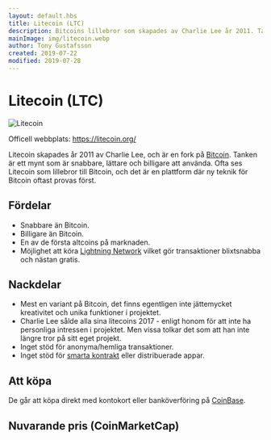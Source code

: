 ```yaml
---
layout: default.hbs
title: Litecoin (LTC)
description: Bitcoins lillebror som skapades av Charlie Lee år 2011. Tanken är en snabbare, lättare och billigare valuta än BTC.
mainImage: img/litecoin.webp
author: Tony Gustafsson
created: 2019-07-22
modified: 2019-07-28
---
```


# Litecoin (LTC)

![Litecoin](/img/litecoin.webp 'Litecoin')

Officell webbplats: https://litecoin.org/

Litecoin skapades år 2011 av Charlie Lee, och är en fork på [Bitcoin](/kryptovalutor/bitcoin.html). Tanken är ett mynt som är snabbare, lättare och billigare att använda. Ofta ses Litecoin som lillebror till Bitcoin, och det är en plattform där ny teknik för Bitcoin oftast provas först.

## Fördelar

-   Snabbare än Bitcoin.
-   Billigare än Bitcoin.
-   En av de första altcoins på marknaden.
-   Möjlighet att köra [Lightning Network](/tekniker/lightning-network.html) vilket gör transaktioner blixtsnabba och nästan gratis.

## Nackdelar

-   Mest en variant på Bitcoin, det finns egentligen inte jättemycket kreativitet och unika funktioner i projektet.
-   Charlie Lee sålde alla sina litecoins 2017 - enligt honom för att inte ha personliga intressen i projektet. Men vissa tolkar det som att han inte längre tror på sitt eget projekt.
-   Inget stöd för anonyma/hemliga transaktioner.
-   Inget stöd för [smarta kontrakt](/tekniker/smarta-kontrakt.html) eller distribuerade appar.

## Att köpa

De går att köpa direkt med kontokort eller banköverföring på [CoinBase](https://www.coinbase.com/).

## Nuvarande pris (CoinMarketCap)

<script src="https://widgets.coingecko.com/coingecko-coin-ticker-widget.js"></script>

<coingecko-coin-ticker-widget currency="sek" coin-id="litecoin" locale="en"></coingecko-coin-ticker-widget>
